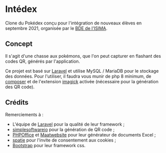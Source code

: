 # Intédex

Clone du Pokédex conçu pour l'intégration de nouveaux élèves en septembre 2021, organisée par le [BDE de l'ISIMA](https://bde.isima.fr/). 


## Concept

Il s'agit d'une chasse aux pokémons, que l'on peut capturer en flashant des codes QR, générés par l'application.

Ce projet est basé sur [Laravel](https://laravel.com/) et utilise MySQL / MariaDB pour le stockage des données.
Pour l'utiliser, il faudra vous munir de php 8 minimum, de [composer](https://getcomposer.org/) et de l'extension [imagick](https://www.php.net/manual/fr/class.imagick.php) activée (nécessaire pour la génération des QR code).

## Crédits

Remerciements à :
- L'équipe de [Laravel](https://laravel.com/) pour la qualité de leur framework ;
- [simplesoftwareio](https://github.com/SimpleSoftwareIO/simple-qrcode) pour la génération de QR code ;
- [PHPOffice](https://github.com/PHPOffice/phpspreadsheet/) et [Maatwebsite](https://github.com/Maatwebsite/Laravel-Excel) pour leur générateur de documents Excel ;
- [spatie](https://github.com/spatie/laravel-cookie-consent) pour l'invite de consentement aux cookies ;
- [Bootstrap](https://getbootstrap.com/) pour leur framework css.
